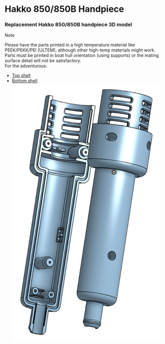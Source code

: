 # Hakko 850/850B Handpiece
### Replacement Hakko 850/850B handpiece 3D model
> [!NOTE]
> Please have the parts printed in a high temperature material like PEEK/PEKK/PEI (ULTEM), although other high-temp materials might work.  
> Parts must be printed in boat hull orientation (using supports) or the mating surface detail will not be satisfactory.  
For the adventurous:
  - [Top shell](https://cad.onshape.com/documents/10d17fae411ed7ead9d7a654/w/68390f57cb2ea4449538cefd/e/700846687af9504eb3e6631c?renderMode=0&uiState=6685e4b87d7d835994f2503d)  
  - [Bottom shell](https://cad.onshape.com/documents/10d17fae411ed7ead9d7a654/w/68390f57cb2ea4449538cefd/e/e1d0072f1c75191db1e3f018?renderMode=0&uiState=6685e4df7d7d835994f25083)
![Hakko 850 Handpiece Image](https://github.com/Xorlent/Hakko-850-Handpiece/blob/main/images/Hakko850_Handpiece.png)
